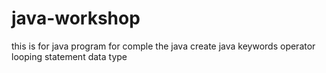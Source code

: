 # java-workshop
this is for java program
for comple the java create java
keywords
operator
looping statement
data type
